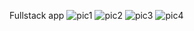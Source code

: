 Fullstack app
![pic1](https://user-images.githubusercontent.com/73140217/138238999-e4d1627d-988e-4cda-87ab-4803dd6e64df.png)
![pic2](https://user-images.githubusercontent.com/73140217/138239008-c1646a94-7d98-4153-bd09-c73920281146.png)
![pic3](https://user-images.githubusercontent.com/73140217/138239020-81cbd158-f101-4b4e-8512-7af5496e7218.png)
![pic4](https://user-images.githubusercontent.com/73140217/138239029-feaa47ad-0900-470a-8c92-6c89483b7a63.png)

